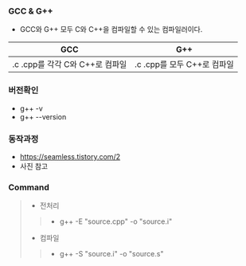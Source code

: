 ### GCC & G++
- GCC와 G++ 모두 C와 C++을 컴파일할 수 있는 컴파일러이다.  

|<center>GCC</center>|<center>G++</center>|  
|---|---|  
|.c .cpp를 각각 C와 C++로 컴파일|.c .cpp를 모두 C++로 컴파일|  

### 버전확인
- g++ -v
- g++ --version

### 동작과정
- https://seamless.tistory.com/2
- 사진 참고

### Command
> - 전처리
>> - g++ -E "source.cpp" -o "source.i"
> - 컴파일
>> - g++ -S "source.i" -o "source.s"

<!-- - g++ "source.c"
- gcc -E "source.c"

- gcc -o "output" "source.c" -->
